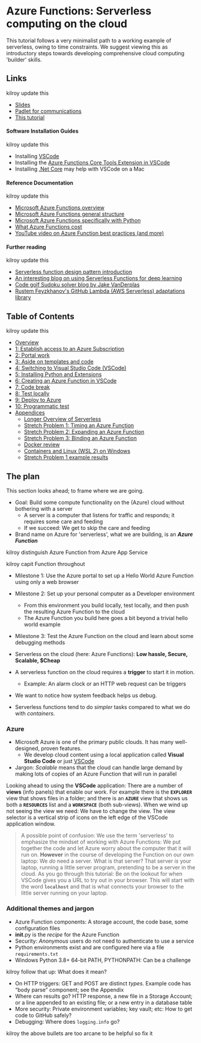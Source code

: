 # Azure Functions: Serverless computing on the cloud

This tutorial follows a very minimalist path to a working example of serverless,
owing to time constraints. We suggest viewing this as introductory steps towards 
developing comprehensive cloud computing 'builder' skills. 


## Links


kilroy update this


- [Slides](https://docs.google.com/presentation/d/1R2HHfHYgmarje2q_0x42hMecUc7R6SFjI-ih1L05foQ/edit#slide=id.p)
- [Padlet for communications](https://padlet.com/robfatland/serverless-csj3n88h2osgrru9)
- [This tutorial](https://github.com/robfatland/serverless/blob/main/azure/tutorial.md)


#### Software Installation Guides


kilroy update this



- Installing [VSCode](https://code.visualstudio.com/)
- Installing the [Azure Functions Core Tools Extension in VSCode](https://github.com/Azure/azure-functions-core-tools#installing)
- Installing [.Net Core](https://dotnet.microsoft.com/download) may help with VSCode on a Mac


#### Reference Documentation


kilroy update this



- [Microsoft Azure Functions overview](https://docs.microsoft.com/en-us/azure/azure-functions/functions-overview)
- [Microsoft Azure Functions general structure](https://docs.microsoft.com/en-us/azure/azure-functions/functions-reference)
- [Microsoft Azure Functions specifically with Python](https://docs.microsoft.com/en-us/azure/azure-functions/functions-reference-python)
- [What Azure Functions cost](https://azure.microsoft.com/en-us/pricing/details/functions/)
- [YouTube video on Azure Function best practices (and more)](https://youtu.be/kvTostlJp7M)


#### Further reading


kilroy update this



- [Serverless function design pattern introduction](https://www.twilio.com/docs/glossary/what-is-serverless-architecture)
- [An interesting blog on using Serverless Functions for deep learning](https://www.serverless.com/blog/using-tensorflow-serverless-framework-deep-learning-image-recognition)
- [Code golf Sudoku solver blog by Jake VanDerplas](https://jakevdp.github.io/blog/2013/04/15/code-golf-in-python-sudoku/) 
- [Rustem Feyzkhanov's GitHub Lambda (AWS Serverless) adaptations library](https://github.com/ryfeus/lambda-packs)


## Table of Contents



kilroy update this



* [Overview](#overview)
* [1: Establish access to an Azure Subscription](#1-establish-access-to-an-azure-subscription)
* [2: Portal work](#2-portal-work)
* [3: Aside on templates and code](#3-aside-on-templates-and-code)
* [4: Switching to Visual Studio Code (VSCode)](#4-switching-to-visual-studio-code-vscode)
* [5: Installing Python and Extensions](#5-installing-python-and-extensions)
* [6: Creating an Azure Function in VSCode](#6-creating-an-azure-function-in-vscode)
* [7: Code break](#7-code-break)
* [8: Test locally](#8-test-locally)
* [9: Deploy to Azure](#9-deploy-to-azure)
* [10: Programmatic test](#10-programmatic-test)
* [Appendices](#appendices)
    + [Longer Overview of Serverless](#longer-overview-of-serverless-computing-and-azure-serverless-functions)
    + [Stretch Problem 1: Timing an Azure Function](#stretch-problem-1)
    + [Stretch Problem 2: Expanding an Azure Function](#stretch-problem-2)
    + [Stretch Problem 3: Binding an Azure Function](#stretch-problem-3)
    + [Docker review](#docker-review)
    + [Containers and Linux (WSL 2) on Windows](#understanding-docker-in-relation-to-wsl-2)
    + [Stretch Problem 1 example results](#stretch-problem-1-example-results)



## The plan


This section looks ahead; to frame where we are going. 


* Goal: Build some compute functionality on the (Azure) cloud without bothering with a server
    * A server is a computer that listens for traffic and responds; it requires some care and feeding
    * If we succeed: We get to skip the care and feeding
* Brand name on Azure for 'serverless', what we are building, is an ***Azure Function***


kilroy distinguish Azure Function from Azure App Service


kilroy capit Function throughout


* Milestone 1: Use the Azure portal to set up a Hello World Azure Function using only a web browser
* Milestone 2: Set up your personal computer as a Developer environment
    * From this environment you build locally, test locally, and then push the resulting Azure Function to the cloud
    * The Azure Function you build here goes a bit beyond a trivial hello world example
* Milestone 3: Test the Azure Function on the cloud and learn about some debugging methods


* Serverless on the cloud (here: Azure Functions): **Low hassle, Secure, Scalable, $Cheap**
* A serverless function on the cloud requires a **trigger** to start it in motion.
    * Example: An alarm clock or an HTTP web request can be triggers
* We want to notice how system feedback helps us debug.
* Serverless functions tend to do *simpler* tasks compared to what we do with *containers*.


### Azure


* Microsoft Azure is one of the primary public clouds. It has many well-designed, proven features.
    * We develop cloud content using a local application called **Visual Studio Code** or just [VSCode](https://code.visualstudio.com/)
* Jargon: *Scalable* means that the cloud can handle large demand by making lots of copies of an Azure Function that will run in parallel


Looking ahead to using the **VSCode** application: There are a number of **views** (info panels) that enable
our work. For example there is the **`EXPLORER`** view that shows files in a folder; and there is an
**`AZURE`** view that shows us both a **`RESOURCES`** list and a **`WORKSPACE`** (both sub-views).
When we wind up not seeing the view we need: We have to change the view. 
The view selector is a vertical strip
of icons on the left edge of the VSCode application window.


> A possible point of confusion: We use the term 'serverless' to emphasize the mindset of working
> with Azure Functions: We put together the code and let Azure worry about the computer that it will
> run on. **However** in the course of developing the Function on our own laptop: We *do* need a
> server. What is that server? That server *is* your laptop, running a little server program, 
> pretending to be a server in the cloud. As you go through this tutorial: Be on the lookout for 
> when VSCode gives you a URL to
> try out in your browser. This will start with the word **`localhost`** and that is what connects
> your browser to the little server running on your laptop. 


### Additional themes and jargon


* Azure Function components: A storage account, the code base, some configuration files
* __init__.py is the *recipe* for the Azure Function
* Security: *Anonymous* users do not need to authenticate to use a service
* Python environments exist and are configured here via a file `requirements.txt`
* Windows Python 3.8+ 64-bit PATH, PYTHONPATH: Can be a challenge


kilroy follow that up: What does it mean?



* On HTTP triggers: GET and POST are distinct *types*. Example code has “body parse” component; see the Appendix
* Where can results go? HTTP response, a new file in a Storage Account; or a line appended to an existing file; or a new entry in a database table
* More security: Private environment variables; key vault; etc: How to get code to GitHub safely?
* Debugging: Where does `logging.info` go?



kilroy the above bullets are too arcane to be helpful so fix it



